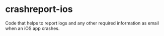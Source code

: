 # crashreport-ios
Code that helps to report logs and any other required information as email when an iOS app crashes.
